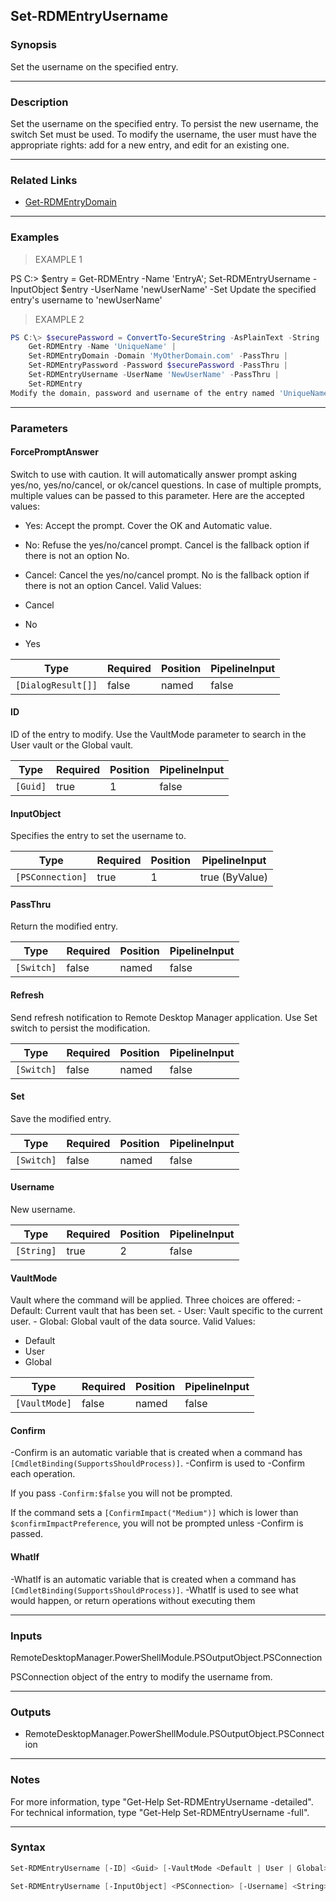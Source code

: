 Set-RDMEntryUsername
--------------------

### Synopsis
Set the username on the specified entry.

---

### Description

Set the username on the specified entry. To persist the new username, the switch Set must be used.
    To modify the username, the user must have the appropriate rights: add for a new entry, and edit for an existing one.

---

### Related Links
* [Get-RDMEntryDomain](Get-RDMEntryDomain)

---

### Examples
> EXAMPLE 1

PS C:\> $entry = Get-RDMEntry -Name 'EntryA';
    Set-RDMEntryUsername -InputObject $entry -UserName 'newUserName' -Set
Update the specified entry's username to 'newUserName'
> EXAMPLE 2

```PowerShell
PS C:\> $securePassword = ConvertTo-SecureString -AsPlainText -String 'newPas$w0rd!';
    Get-RDMEntry -Name 'UniqueName' |
    Set-RDMEntryDomain -Domain 'MyOtherDomain.com' -PassThru |
    Set-RDMEntryPassword -Password $securePassword -PassThru |
    Set-RDMEntryUsername -UserName 'NewUserName' -PassThru |
    Set-RDMEntry
Modify the domain, password and username of the entry named 'UniqueName'. The variable $securePassword is a secure string previously set. Persist the modification with the Set-RDMSession call.
```

---

### Parameters
#### **ForcePromptAnswer**
Switch to use with caution. It will automatically answer prompt asking yes/no, yes/no/cancel, or ok/cancel questions. In case of multiple prompts, multiple values can be passed to this parameter. Here are the accepted values:
* Yes: Accept the prompt. Cover the OK and Automatic value.
* No: Refuse the yes/no/cancel prompt. Cancel is the fallback option if there is not an option No.
* Cancel: Cancel the yes/no/cancel prompt. No is the fallback option if there is not an option Cancel.
Valid Values:

* Cancel
* No
* Yes

|Type              |Required|Position|PipelineInput|
|------------------|--------|--------|-------------|
|`[DialogResult[]]`|false   |named   |false        |

#### **ID**
ID of the entry to modify. Use the VaultMode parameter to search in the User vault or the Global vault.

|Type    |Required|Position|PipelineInput|
|--------|--------|--------|-------------|
|`[Guid]`|true    |1       |false        |

#### **InputObject**
Specifies the entry to set the username to.

|Type            |Required|Position|PipelineInput |
|----------------|--------|--------|--------------|
|`[PSConnection]`|true    |1       |true (ByValue)|

#### **PassThru**
Return the modified entry.

|Type      |Required|Position|PipelineInput|
|----------|--------|--------|-------------|
|`[Switch]`|false   |named   |false        |

#### **Refresh**
Send refresh notification to Remote Desktop Manager application. Use Set switch to persist the modification.

|Type      |Required|Position|PipelineInput|
|----------|--------|--------|-------------|
|`[Switch]`|false   |named   |false        |

#### **Set**
Save the modified entry.

|Type      |Required|Position|PipelineInput|
|----------|--------|--------|-------------|
|`[Switch]`|false   |named   |false        |

#### **Username**
New username.

|Type      |Required|Position|PipelineInput|
|----------|--------|--------|-------------|
|`[String]`|true    |2       |false        |

#### **VaultMode**
Vault where the command will be applied. Three choices are offered:
        - Default: Current vault that has been set.
        - User: Vault specific to the current user.
        - Global: Global vault of the data source.
Valid Values:

* Default
* User
* Global

|Type         |Required|Position|PipelineInput|
|-------------|--------|--------|-------------|
|`[VaultMode]`|false   |named   |false        |

#### **Confirm**
-Confirm is an automatic variable that is created when a command has ```[CmdletBinding(SupportsShouldProcess)]```.
-Confirm is used to -Confirm each operation.

If you pass ```-Confirm:$false``` you will not be prompted.

If the command sets a ```[ConfirmImpact("Medium")]``` which is lower than ```$confirmImpactPreference```, you will not be prompted unless -Confirm is passed.

#### **WhatIf**
-WhatIf is an automatic variable that is created when a command has ```[CmdletBinding(SupportsShouldProcess)]```.
-WhatIf is used to see what would happen, or return operations without executing them

---

### Inputs
RemoteDesktopManager.PowerShellModule.PSOutputObject.PSConnection

PSConnection object of the entry to modify the username from.

---

### Outputs
* RemoteDesktopManager.PowerShellModule.PSOutputObject.PSConnection

---

### Notes
For more information, type "Get-Help Set-RDMEntryUsername -detailed". For technical information, type "Get-Help Set-RDMEntryUsername -full".

---

### Syntax
```PowerShell
Set-RDMEntryUsername [-ID] <Guid> [-VaultMode <Default | User | Global>] [-Username] <String> [-PassThru] [-Refresh] [-Set] [-ForcePromptAnswer <Cancel | No | Yes>] [-Confirm] [-WhatIf] [<CommonParameters>]
```
```PowerShell
Set-RDMEntryUsername [-InputObject] <PSConnection> [-Username] <String> [-PassThru] [-Refresh] [-Set] [-ForcePromptAnswer <Cancel | No | Yes>] [-Confirm] [-WhatIf] [<CommonParameters>]
```
